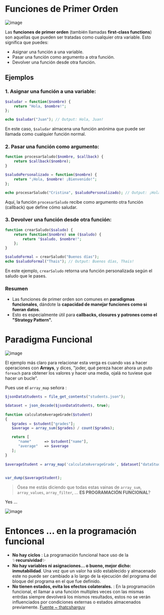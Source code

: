 # Funciones de Primer Orden

![image](https://github.com/user-attachments/assets/89134bfb-e6cd-4018-87fc-209562afcf1a)


Las **funciones de primer orden** (también llamadas **first-class functions**) son aquellas que pueden ser tratadas como cualquier otra variable. Esto significa que puedes:

- Asignar una función a una variable.
- Pasar una función como argumento a otra función.
- Devolver una función desde otra función.

## Ejemplos

### 1. **Asignar una función a una variable:**

```php
$saludar = function($nombre) {
    return "Hola, $nombre!";
};

echo $saludar("Juan"); // Output: Hola, Juan!
```

En este caso, `$saludar` almacena una función anónima que puede ser llamada como cualquier función normal.

### 2. **Pasar una función como argumento:**

```php
function procesarSaludo($nombre, $callback) {
    return $callback($nombre);
}

$saludoPersonalizado = function($nombre) {
    return "¡Hola, $nombre! ¡Bienvenido!";
};

echo procesarSaludo("Cristina", $saludoPersonalizado); // Output: ¡Hola, Cristina! ¡Bienvenido!
```

Aquí, la función `procesarSaludo` recibe como argumento otra función (callback) que define cómo saludar.

### 3. **Devolver una función desde otra función:**

```php
function crearSaludo($saludo) {
    return function($nombre) use ($saludo) {
        return "$saludo, $nombre!";
    };
}

$saludoFormal = crearSaludo("Buenos días");
echo $saludoFormal("Thais"); // Output: Buenos días, Thais!
```

En este ejemplo, `crearSaludo` retorna una función personalizada según el saludo que le pases.

### Resumen

- Las funciones de primer orden son comunes en __paradigmas funcionales__, dándote la __capacidad de manejar funciones como si fueran datos__. 
- Esto es especialmente útil para __callbacks, closures y patrones como el "Strategy Pattern".__


# Paradigma Funcional

![image](https://github.com/user-attachments/assets/02f9a07a-b721-42ac-8831-b5e988c3a309)

El ejemplo más claro para relacionar esta verga es cuando vas a hacer operaciones con __Arrays__,
y dices, "joder, qué pereza hacer ahora un puto `foreach` para obtener los valores y hacer una media, ojalá no tuviese que hacer un bucle".

Pues use el `array_map` señora :

```php
$jsonDataStudents = file_get_contents("students.json");

$dataset = json_decode($jsonDataStudents, true);
 
function calculateAverageGrade($student)
{
   $grades = $student["grades"];
   $average = array_sum($grades) / count($grades);

   return [
      "name"      => $student["name"],
      "average"   => $average
   ];
}
 
$averageStudent = array_map('calculateAverageGrade', $dataset["dataStudents"]);
 
 
var_dump($averageStudent);
```

> Ósea me estás diciendo que todas estas vainas de `array_sum`, `array_values`, `array_filter`, ... __ES PROGRAMACIÓN FUNCIONAL__?

Yes ...

![image](https://github.com/user-attachments/assets/72a64a5e-a0c2-4e6a-8495-575b7ec48655)

# Entonces ... en la programación funcional 
- __No hay ciclos__ : La programación funcional hace uso de la ✨__recursividad__✨
- __No hay variables ni asignaciones… o bueno, mejor dicho: inmutabilidad__. Una vez que un valor ha sido establecido y almacenado este no puede ser cambiado a lo largo de la ejecución del programa del bloque del programa en el que fue definido.
- __No tienen estados, evita los efectos colaterales.__ : En la programación funcional, el llamar a una función multiples veces con las mismas entrdas siempre devolverá los mismos resultados, estos no se verán influenciados por condiciones externas o estados almacenados previamente. [Fuente ~ thatcsharguy](https://thatcsharpguy.com/tv/funcional/)



